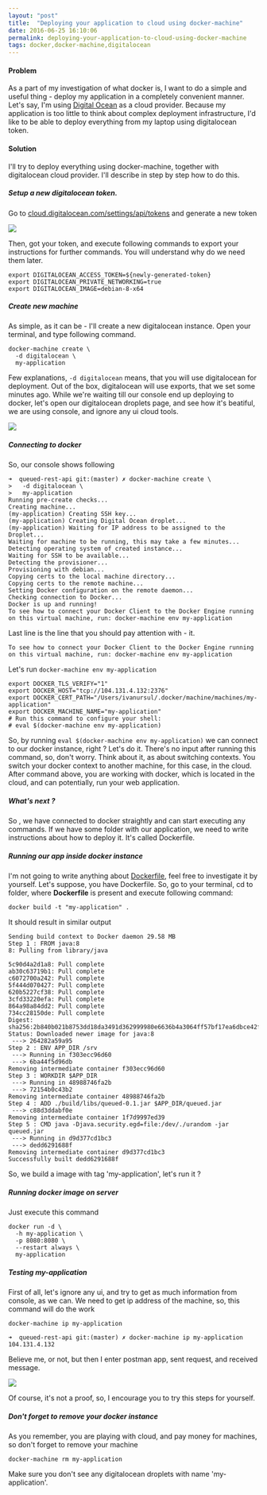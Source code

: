 ```yaml
---
layout: "post"
title:  "Deploying your application to cloud using docker-machine"
date: 2016-06-25 16:10:06
permalink: deploying-your-application-to-cloud-using-docker-machine
tags: docker,docker-machine,digitalocean
---
```



#### Problem
As a part of my investigation of what docker is, I want to do a simple and useful thing - deploy my application in a completely convenient manner. Let's say, I'm using [Digital Ocean](https://www.digitalocean.com/) as a cloud provider. Because my application is too little to think about complex deployment infrastructure, I'd like to be able to deploy everything from my laptop using digitalocean token.

#### Solution
I'll try to deploy everything using docker-machine, together with digitalocean cloud provider. I'll describe in step by step how to do this.


##### Setup a new digitalocean token.

Go to [cloud.digitalocean.com/settings/api/tokens](https://cloud.digitalocean.com/settings/api/tokens) and generate a new token

![](assets/images/Screen-Shot-2016-06-25-at-3-36-49-PM.png)

Then, got your token, and execute following commands to export your instructions for further commands. You will understand why do we need them later.

```
export DIGITALOCEAN_ACCESS_TOKEN=${newly-generated-token}
export DIGITALOCEAN_PRIVATE_NETWORKING=true
export DIGITALOCEAN_IMAGE=debian-8-x64
```

##### Create new machine

As simple, as it can be - I'll create a new digitalocean instance. Open your terminal, and type following command.

```
docker-machine create \
  -d digitalocean \
  my-application
```
Few explanations, `-d digitalocean` means, that you will use digitalocean for deployment. Out of the box, digitalocean will use exports, that we set some minutes ago.
While we're waiting till our console end up deploying to docker, let's open our digitalocean droplets page, and see how it's beatiful, we are using console, and ignore any ui cloud tools.

![](assets/images/Screen-Shot-2016-06-25-at-3-40-18-PM.png)

##### Connecting to docker
So, our console shows following
```
➜  queued-rest-api git:(master) ✗ docker-machine create \
>   -d digitalocean \
>   my-application
Running pre-create checks...
Creating machine...
(my-application) Creating SSH key...
(my-application) Creating Digital Ocean droplet...
(my-application) Waiting for IP address to be assigned to the Droplet...
Waiting for machine to be running, this may take a few minutes...
Detecting operating system of created instance...
Waiting for SSH to be available...
Detecting the provisioner...
Provisioning with debian...
Copying certs to the local machine directory...
Copying certs to the remote machine...
Setting Docker configuration on the remote daemon...
Checking connection to Docker...
Docker is up and running!
To see how to connect your Docker Client to the Docker Engine running on this virtual machine, run: docker-machine env my-application
```

Last line is the line that you should pay attention with - it. 

```
To see how to connect your Docker Client to the Docker Engine running on this virtual machine, run: docker-machine env my-application
```

Let's run `docker-machine env my-application`

```
export DOCKER_TLS_VERIFY="1"
export DOCKER_HOST="tcp://104.131.4.132:2376"
export DOCKER_CERT_PATH="/Users/ivanursul/.docker/machine/machines/my-application"
export DOCKER_MACHINE_NAME="my-application"
# Run this command to configure your shell: 
# eval $(docker-machine env my-application)
```

So, by running `eval $(docker-machine env my-application)` we can connect to our docker instance, right ? Let's do it. There's no input after running this command, so, don't worry. Think about it, as about switching contexts. You switch your docker context to another machine, for this case, in the cloud. After command above, you are working with docker, which is located in the cloud, and can potentially, run your web application.

##### What's next ?
So , we have connected to docker straightly and can start executing any commands. If we have some folder with our application, we need to write instructions about how to deploy it. It's called Dockerfile.

##### Running our app inside docker instance
I'm not going to write anything about [Dockerfile](https://docs.docker.com/engine/reference/builder/), feel free to investigate it by yourself. Let's suppose, you have Dockerfile. So, go to your terminal, cd to folder, where **Dockerfile** is present and execute following command:

```
docker build -t "my-application" .
```

It should result in similar output

```
Sending build context to Docker daemon 29.58 MB
Step 1 : FROM java:8
8: Pulling from library/java

5c90d4a2d1a8: Pull complete 
ab30c63719b1: Pull complete 
c6072700a242: Pull complete 
5f444d070427: Pull complete 
620b5227cf38: Pull complete 
3cfd33220efa: Pull complete 
864a98a84dd2: Pull complete 
734cc28150de: Pull complete 
Digest: sha256:2b840b021b8753dd18da3491d362999980e6636b4a3064ff57bf17ea6dbce42f
Status: Downloaded newer image for java:8
 ---> 264282a59a95
Step 2 : ENV APP_DIR /srv
 ---> Running in f303ecc96d60
 ---> 6ba44f5d96db
Removing intermediate container f303ecc96d60
Step 3 : WORKDIR $APP_DIR
 ---> Running in 48988746fa2b
 ---> 72154b0c43b2
Removing intermediate container 48988746fa2b
Step 4 : ADD ./build/libs/queued-0.1.jar $APP_DIR/queued.jar
 ---> c88d3ddabf0e
Removing intermediate container 1f7d9997ed39
Step 5 : CMD java -Djava.security.egd=file:/dev/./urandom -jar queued.jar
 ---> Running in d9d377cd1bc3
 ---> dedd6291688f
Removing intermediate container d9d377cd1bc3
Successfully built dedd6291688f
```

So, we build a image with tag 'my-application', let's run it ?

##### Running docker image on server
Just execute this command

```
docker run -d \
  -h my-application \
  -p 8080:8080 \
  --restart always \
  my-application
```

##### Testing my-application

First of all, let's ignore any ui, and try to get as much information from console, as we can. We need to get ip address of the machine, so, this command will do the work

```
docker-machine ip my-application
```

```
➜  queued-rest-api git:(master) ✗ docker-machine ip my-application
104.131.4.132
```

Believe me, or not, but then I enter postman app, sent request, and received message.

![](assets/images/Screen-Shot-2016-06-25-at-4-04-54-PM.png)

Of course, it's not a proof, so, I encourage you to try this steps for yourself.

##### Don't forget to remove your docker instance

As you remember, you are playing with cloud, and pay money for machines, so don't forget to remove your machine

```
docker-machine rm my-application
```

Make sure you don't see any digitalocean droplets with name 'my-application'.




